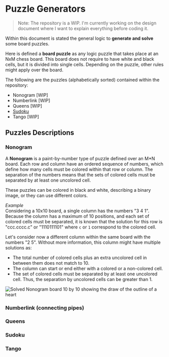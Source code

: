 # Puzzle Generators

> Note: The repository is a WIP. I'm currently working on the design document where I want to explain everything before coding it.

Within this document is stated the general logic to **generate and solve** some board puzzles.

Here is defined a **board puzzle** as any logic puzzle that takes place at an NxM chess board.
This board does not require to have white and black cells, but it is divided into single cells.
Depending on the puzzle, other rules might apply over the board.

The following are the puzzles (alphabetically sorted) contained within the repository:

- Nonogram [WIP]
- Numberlink [WIP]
- Queens [WIP]
- [Sudoku](./docs/sudoku/readme.md)
- Tango [WIP]

## Puzzles Descriptions

### Nonogram

A **Nonogram** is a paint-by-number type of puzzle defined over an M*N board.
Each row and column have an ordered sequence of numbers, which define how many cells must be colored within that row or column.
The separation of the numbers means that the sets of colored cells must be separated by at least one uncolored cell.

These puzzles can be colored in black and white, describing a binary image, or they can use different colors.

_Example_<br>
Considering a 10x10 board, a single column has the numbers "3 4 1".
Because the column has a maximum of 10 positions, and each set of colored cells must be separated, it is known that the solution for this row is "ccc.cccc.c" or "1110111101" where `c` or `1` correspond to the colored cell.

Let's consider now a different column within the same board with the numbers "2 5".
Without more information, this column might have multiple solutions as:

- The total number of colored cells plus an extra uncolored cell in between them does not match to 10.
- The column can start or end either with a colored or a non-colored cell.
- The set of colored cells must be separated by at least one uncolored cell. Thus, the separation by uncolored cells can be greater than 1.

![Solved Nonogram board 10 by 10 showing the draw of the outline of a heart](Nonogram.jpg)

### Numberlink (connecting pipes)

### Queens

### Sudoku

### Tango
